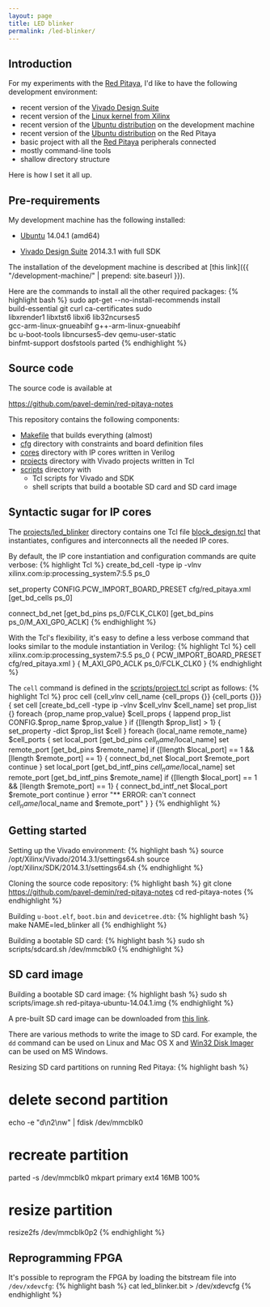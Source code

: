 ```yaml
---
layout: page
title: LED blinker
permalink: /led-blinker/
---
```


Introduction
-----

For my experiments with the [Red Pitaya](http://wiki.redpitaya.com), I'd like to have the following development environment:

 - recent version of the [Vivado Design Suite](http://www.xilinx.com/products/design-tools/vivado)
 - recent version of the [Linux kernel from Xilinx](http://github.com/Xilinx/linux-xlnx/tree/xilinx-v2014.3)
 - recent version of the [Ubuntu distribution](http://wiki.ubuntu.com/TrustyTahr/ReleaseNotes) on the development machine
 - recent version of the [Ubuntu distribution](http://wiki.ubuntu.com/TrustyTahr/ReleaseNotes) on the Red Pitaya
 - basic project with all the [Red Pitaya](http://wiki.redpitaya.com) peripherals connected
 - mostly command-line tools
 - shallow directory structure

Here is how I set it all up.

Pre-requirements
-----

My development machine has the following installed:

 - [Ubuntu](http://wiki.ubuntu.com/TrustyTahr/ReleaseNotes) 14.04.1 (amd64)

 - [Vivado Design Suite](http://www.xilinx.com/products/design-tools/vivado) 2014.3.1 with full SDK

The installation of the development machine is described at [this link]({{ "/development-machine/" | prepend: site.baseurl }}).

Here are the commands to install all the other required packages:
{% highlight bash %}
sudo apt-get --no-install-recommends install \
  build-essential git curl ca-certificates sudo \
  libxrender1 libxtst6 libxi6 lib32ncurses5 \
  gcc-arm-linux-gnueabihf g++-arm-linux-gnueabihf \
  bc u-boot-tools libncurses5-dev  qemu-user-static \
  binfmt-support dosfstools parted
{% endhighlight %}

Source code
-----

The source code is available at

<https://github.com/pavel-demin/red-pitaya-notes>

This repository contains the following components:

 - [Makefile](https://github.com/pavel-demin/red-pitaya-notes/blob/master/Makefile) that builds everything (almost)
 - [cfg](https://github.com/pavel-demin/red-pitaya-notes/tree/master/cfg) directory with constraints and board definition files
 - [cores](https://github.com/pavel-demin/red-pitaya-notes/tree/master/cores) directory with IP cores written in Verilog
 - [projects](https://github.com/pavel-demin/red-pitaya-notes/tree/master/projects) directory with Vivado projects written in Tcl
 - [scripts](https://github.com/pavel-demin/red-pitaya-notes/tree/master/scripts) directory with
   - Tcl scripts for Vivado and SDK
   - shell scripts that build a bootable SD card and SD card image

Syntactic sugar for IP cores
-----

The [projects/led_blinker](https://github.com/pavel-demin/red-pitaya-notes/tree/master/projects/led_blinker) directory contains one Tcl file [block_design.tcl](https://github.com/pavel-demin/red-pitaya-notes/blob/master/projects/led_blinker/block_design.tcl) that instantiates, configures and interconnects all the needed IP cores.

By default, the IP core instantiation and configuration commands are quite verbose:
{% highlight Tcl %}
create_bd_cell -type ip -vlnv xilinx.com:ip:processing_system7:5.5 ps_0

set_property CONFIG.PCW_IMPORT_BOARD_PRESET cfg/red_pitaya.xml [get_bd_cells ps_0]

connect_bd_net [get_bd_pins ps_0/FCLK_CLK0] [get_bd_pins ps_0/M_AXI_GP0_ACLK]
{% endhighlight %}

With the Tcl's flexibility, it's easy to define a less verbose command that looks similar to the module instantiation in Verilog:
{% highlight Tcl %}
cell xilinx.com:ip:processing_system7:5.5 ps_0 {
  PCW_IMPORT_BOARD_PRESET cfg/red_pitaya.xml
} {
  M_AXI_GP0_ACLK ps_0/FCLK_CLK0
}
{% endhighlight %}

The `cell` command is defined in the [scripts/project.tcl
](https://github.com/pavel-demin/red-pitaya-notes/blob/master/scripts/project.tcl) script as follows:
{% highlight Tcl %}
proc cell {cell_vlnv cell_name {cell_props {}} {cell_ports {}}} {
  set cell [create_bd_cell -type ip -vlnv $cell_vlnv $cell_name]
  set prop_list {}
  foreach {prop_name prop_value} $cell_props {
    lappend prop_list CONFIG.$prop_name $prop_value
  }
  if {[llength $prop_list] > 1} {
    set_property -dict $prop_list $cell
  }
  foreach {local_name remote_name} $cell_ports {
    set local_port [get_bd_pins $cell_name/$local_name]
    set remote_port [get_bd_pins $remote_name]
    if {[llength $local_port] == 1 && [llength $remote_port] == 1} {
      connect_bd_net $local_port $remote_port
      continue
    }
    set local_port [get_bd_intf_pins $cell_name/$local_name]
    set remote_port [get_bd_intf_pins $remote_name]
    if {[llength $local_port] == 1 && [llength $remote_port] == 1} {
      connect_bd_intf_net $local_port $remote_port
      continue
    }
    error "** ERROR: can't connect $cell_name/$local_name and $remote_port"
  }
}
{% endhighlight %}

Getting started
-----

Setting up the Vivado environment:
{% highlight bash %}
source /opt/Xilinx/Vivado/2014.3.1/settings64.sh
source /opt/Xilinx/SDK/2014.3.1/settings64.sh
{% endhighlight %}

Cloning the source code repository:
{% highlight bash %}
git clone https://github.com/pavel-demin/red-pitaya-notes
cd red-pitaya-notes
{% endhighlight %}

Building `u-boot.elf`, `boot.bin` and `devicetree.dtb`:
{% highlight bash %}
make NAME=led_blinker all
{% endhighlight %}

Building a bootable SD card:
{% highlight bash %}
sudo sh scripts/sdcard.sh /dev/mmcblk0
{% endhighlight %}

SD card image
-----

Building a bootable SD card image:
{% highlight bash %}
sudo sh scripts/image.sh red-pitaya-ubuntu-14.04.1.img
{% endhighlight %}

A pre-built SD card image can be downloaded from [this link](https://googledrive.com/host/0B-t5klOOymMNfmJ0bFQzTVNXQ3RtWm5SQ2NGTE1hRUlTd3V2emdSNzN6d0pYamNILW83Wmc/red-pitaya-ubuntu-14.04.1-20150130.zip).

There are various methods to write the image to SD card. For example, the `dd` command can be used on Linux and Mac OS X and [Win32 Disk Imager](http://sourceforge.net/projects/win32diskimager/) can be used on MS Windows.

Resizing SD card partitions on running Red Pitaya:
{% highlight bash %}
# delete second partition
echo -e "d\n2\nw" | fdisk /dev/mmcblk0
# recreate partition
parted -s /dev/mmcblk0 mkpart primary ext4 16MB 100%
# resize partition
resize2fs /dev/mmcblk0p2
{% endhighlight %}

Reprogramming FPGA
-----

It's possible to reprogram the FPGA by loading the bitstream file into `/dev/xdevcfg`:
{% highlight bash %}
cat led_blinker.bit > /dev/xdevcfg
{% endhighlight %}
